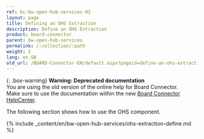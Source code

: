 ```yaml
---
ref: bc-bw-open-hub-services-02
layout: page
title: Defining an OHS Extraction
description: Define an OHS Extraction
product: board-connector
parent: bw-open-hub-services
permalink: /:collection/:path
weight: 2
lang: en_GB
old_url: /BOARD-Connector-EN/default.aspx?pageid=define-an-ohs-extraction
---
```


{: .box-warning}
**Warning: Deprecated documentation** <br>
You are using the old version of the online help for Board Connector.<br>
Make sure to use the documentation within the new [Board Connector HelpCenter](https://helpcenter.theobald-software.com/board-connector/documentation/introduction/).

The following section shows how to use the OHS component.

{% include _content/en/bw-open-hub-services/ohs-extraction-define.md %}